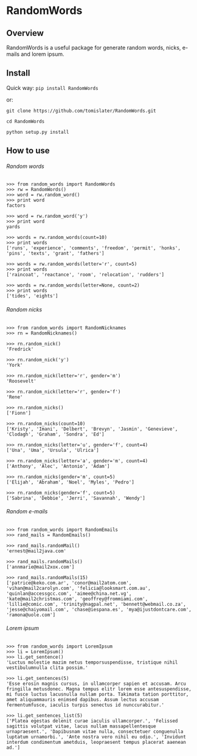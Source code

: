 RandomWords
===========

Overview
--------

RandomWords is a useful package for generate random words, nicks, e-mails and lorem ipsum.

Install
-------

Quick way: `pip install RandomWords`

or:

`git clone https://github.com/tomislater/RandomWords.git`

`cd RandomWords`

`python setup.py install`

How to use
----------

###### Random words
    >>> from random_words import RandomWords
    >>> rw = RandomWords()
    >>> word = rw.random_word()
    >>> print word
    factors

    >>> word = rw.random_word('y')
    >>> print word
    yards

    >>> words = rw.random_words(count=10)
    >>> print words
    ['runs', 'experience', 'comments', 'freedom', 'permit', 'honks', 'pins', 'texts', 'grant', 'fathers']

    >>> words = rw.random_words(letter='r', count=5)
    >>> print words
    ['raincoat', 'reactance', 'room', 'relocation', 'rudders']

    >>> words = rw.random_words(letter=None, count=2)
    >>> print words
    ['tides', 'eights']

###### Random nicks
    >>> from random_words import RandomNicknames
    >>> rn = RandomNicknames()
    
    >>> rn.random_nick()
    'Fredrick'
    
    >>> rn.random_nick('y')
    'York'
    
    >>> rn.random_nick(letter='r', gender='m')
    'Roosevelt'
    
    >>> rn.random_nick(letter='r', gender='f')
    'Rene'
    
    >>> rn.random_nicks()
    ['Fionn']
    
    >>> rn.random_nicks(count=10)
    ['Kristy', 'Imani', 'Delbert', 'Brevyn', 'Jasmin', 'Genevieve', 'Clodagh', 'Graham', 'Sondra', 'Ed']
    
    >>> rn.random_nicks(letter='u', gender='f', count=4)
    ['Una', 'Uma', 'Ursula', 'Ulrica']

    >>> rn.random_nicks(letter='a', gender='m', count=4)
    ['Anthony', 'Alec', 'Antonio', 'Adam']
    
    >>> rn.random_nicks(gender='m', count=5)
    ['Elijah', 'Abraham', 'Noel', 'Myles', 'Pedro']

    >>> rn.random_nicks(gender='f', count=5)
    ['Sabrina', 'Debbie', 'Jerri', 'Savannah', 'Wendy']

###### Random e-mails
    >>> from random_words import RandomEmails
    >>> rand_mails = RandomEmails()
    
    >>> rand_mails.randomMail()
    'ernest@mail2java.com'
    
    >>> rand_mails.randomMails()
    ['annmarie@mail2xox.com']

    >>> rand_mails.randomMails(15)
    ['patrice@keko.com.ar', 'conor@mail2atom.com', 'vihan@mail2carolyn.com', 'felicia@looksmart.com.au', 'quinlan@accessgcc.com', 'aimee@china.net.vg', 'kate@mail2christmas.com', 'geoffrey@frommiami.com', 'lillie@comic.com', 'trinity@nagpal.net', 'bennett@webmail.co.za', 'jesse@chaiyomail.com', 'chase@iespana.es', 'mya@ijustdontcare.com', 'ramona@uole.com']

###### Lorem ipsum
    >>> from random_words import LoremIpsum
    >>> li = LoremIpsum()
    >>> li.get_sentence()
    'Luctus molestie mazim netus temporsuspendisse, tristique nihil vestibulumnulla clita possim.'
 
    >>> li.get_sentences(5)
    'Esse erosin magnis cursus, in ullamcorper sapien et accusam. Arcu fringilla metusdonec. Magna tempus elitr lorem esse antesuspendisse, mi fusce luctus lacusnulla nullam porta. Takimata tation porttitor, amet aliquammauris enimsed dapibus. Assum lectus accusam fermentumfusce, iaculis turpis senectus id nunccurabitur.'
    
    >>> li.get_sentences_list(5)
    ['Platea egestas delenit curae iaculis ullamcorper.', 'Felissed sagittis volutpat vitae, lacus nullam massapellentesque urnapraesent.', 'Dapibusnam vitae nulla, consectetuer conguenulla luptatum urnamorbi.', 'Ante nostra vero nihil eu odio.', 'Invidunt interdum condimentum ametduis, leopraesent tempus placerat aaenean ad.']
